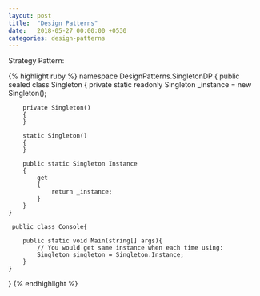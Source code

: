 ```yaml
---
layout: post
title:  "Design Patterns"
date:   2018-05-27 00:00:00 +0530
categories: design-patterns
---
```


Strategy Pattern:

{% highlight ruby %}
namespace DesignPatterns.SingletonDP
{
    public sealed class Singleton
    {
        private static readonly Singleton _instance = new Singleton();

        private Singleton()
        {
        }

        static Singleton()
        {
        }

        public static Singleton Instance
        {
            get
            {
                return _instance;
            }
        }
    }

     public class Console{

        public static void Main(string[] args){
            // You would get same instance when each time using:
            Singleton singleton = Singleton.Instance;
        }
    }
}
{% endhighlight %}

